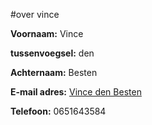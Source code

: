 

#over vince

**Voornaam:** Vince

**tussenvoegsel:** den

**Achternaam:** Besten

**E-mail adres:** [Vince den Besten](99043881@davinci.nl)

**Telefoon:** 0651643584
